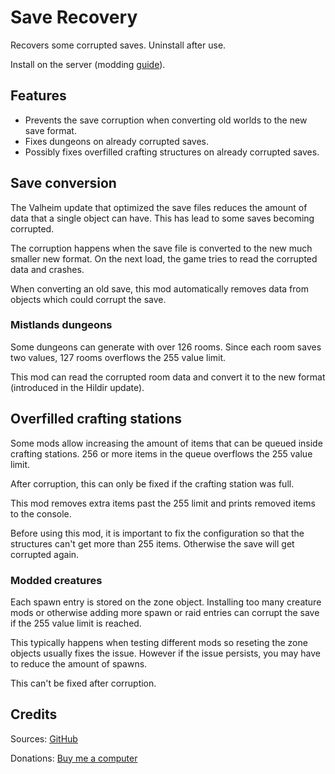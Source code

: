 # Save Recovery

Recovers some corrupted saves. Uninstall after use.

Install on the server (modding [guide](https://youtu.be/WfvA5a5tNHo)).

## Features

* Prevents the save corruption when converting old worlds to the new save format.
* Fixes dungeons on already corrupted saves.
* Possibly fixes overfilled crafting structures on already corrupted saves.

## Save conversion

The Valheim update that optimized the save files reduces the amount of data that a single object can have. This has lead to some saves becoming corrupted.

The corruption happens when the save file is converted to the new much smaller new format. On the next load, the game tries to read the corrupted data and crashes.

When converting an old save, this mod automatically removes data from objects which could corrupt the save.

### Mistlands dungeons

Some dungeons can generate with over 126 rooms. Since each room saves two values, 127 rooms overflows the 255 value limit.

This mod can read the corrupted room data and convert it to the new format (introduced in the Hildir update).

## Overfilled crafting stations

Some mods allow increasing the amount of items that can be queued inside crafting stations. 256 or more items in the queue overflows the 255 value limit.

After corruption, this can only be fixed if the crafting station was full.

This mod removes extra items past the 255 limit and prints removed items to the console.

Before using this mod, it is important to fix the configuration so that the structures can't get more than 255 items. Otherwise the save will get corrupted again.

### Modded creatures

Each spawn entry is stored on the zone object. Installing too many creature mods or otherwise adding more spawn or raid entries can corrupt the save if the 255 value limit is reached.

This typically happens when testing different mods so reseting the zone objects usually fixes the issue. However if the issue persists, you may have to reduce the amount of spawns.

This can't be fixed after corruption.

## Credits

Sources: [GitHub](https://github.com/JereKuusela/valheim-save_recovery)

Donations: [Buy me a computer](https://www.buymeacoffee.com/jerekuusela)
